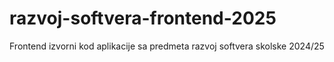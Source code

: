 # razvoj-softvera-frontend-2025
Frontend izvorni kod aplikacije sa predmeta razvoj softvera skolske 2024/25
